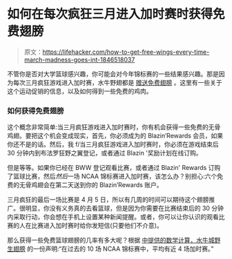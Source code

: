 # 如何在每次疯狂三月进入加时赛时获得免费翅膀

> 原文：<https://lifehacker.com/how-to-get-free-wings-every-time-march-madness-goes-int-1846518037>

不管你是否对大学篮球感兴趣，你可能会对今年锦标赛的一些结果感兴趣。那是因为每次三月疯狂游戏进入加时赛，水牛野翅都是 [赠送免费翅膀](https://stories.inspirebrands.com/buffalo-wild-wings-ncaa-march-madness-free-wings-overtime-2021/) 。这里有一些关于这个运动促销的信息，以及如何得到一些免费的鸡肉。





### 如何获得免费翅膀

这个概念非常简单:当三月疯狂游戏进入加时赛时，你有机会获得一些免费的无骨鸡翅。要把这个机会变成现实，首先，你必须成为的 Blazin’Rewards 会员，如果你还不是的话。然后，我 f/当三月疯狂游戏进入加时赛时，你必须在游戏结束后 30 分钟内到布法罗狂野之翼登记，或者通过 Blazin '奖励计划在线订购。

但是等等。如果你已经在 BWW 登记观看比赛，或者通过 Blazin' Rewards 订购了篮球比赛，然后*然后*一场 NCAA 锦标赛进入加时赛，该怎么办？别担心:六个免费的无骨鸡翅会在第二天送到你的 Blazin’Rewards 账户。

三月疯狂的最后一场比赛是 4 月 5 日，所以有几周的时间可以期待这个翅膀推广。很明显，你没有义务真的去看篮球，但是因为你需要在比赛结束后的 30 分钟内采取行动，你会想在手机上设置某种新闻提醒。或者，你可以让你认识的观看比赛的人在比赛进入加时赛时给你发短信(只要他们不介意)。

那么获得一些免费篮球翅膀的几率有多大呢？根据 [中提供的数学计算，水牛城野生翅膀](https://stories.inspirebrands.com/buffalo-wild-wings-ncaa-march-madness-free-wings-overtime-2021/) 的一份声明:“在过去的 10 场 NCAA 锦标赛中，平均有近 4 场加时赛。”